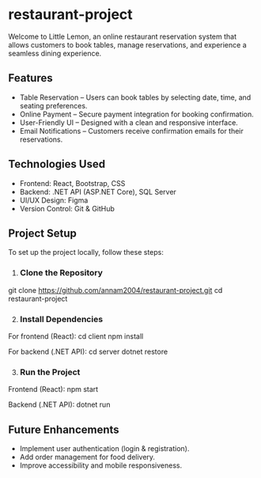 # restaurant-project

Welcome to Little Lemon, an online restaurant reservation system that allows customers to book tables, manage reservations, and experience a seamless dining experience.

## Features
- Table Reservation – Users can book tables by selecting date, time, and seating preferences.
- Online Payment – Secure payment integration for booking confirmation.
- User-Friendly UI – Designed with a clean and responsive interface.
- Email Notifications – Customers receive confirmation emails for their reservations.

## Technologies Used
- Frontend: React, Bootstrap, CSS
- Backend: .NET API (ASP.NET Core), SQL Server
- UI/UX Design: Figma
- Version Control: Git & GitHub

## Project Setup
To set up the project locally, follow these steps:

1. ### Clone the Repository

git clone https://github.com/annam2004/restaurant-project.git
cd restaurant-project

2.  ### Install Dependencies
For frontend (React):
cd client
npm install

For backend (.NET API):
cd server
dotnet restore

3. ### Run the Project
Frontend (React):
npm start

Backend (.NET API):
dotnet run


## Future Enhancements
- Implement user authentication (login & registration).
- Add order management for food delivery.
- Improve accessibility and mobile responsiveness.
